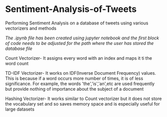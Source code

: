# Sentiment-Analysis-of-Tweets
Performing Sentiment Analysis on a database of tweets using various vectorizers and methods

*The .ipynb file has been created using jupyter notebook and the first block of code needs to be adjusted for the path where the user has stored the database file*

Count Vectorizer- It assigns every word with an index and maps it ti the word count

TD-IDF Vectorizer- It works on IDF(Inverse Document Frequency) values. This is because if a word occurs more number of times, it is of less significance. For example, the words 'the','is','an',etc are used frequently but provide nothing of importance about the subject of a document

Hashing Vectorizer- It works similar to Count vectorizer but it does not store the vocabulary set and so saves memory space and is especially useful for large datasets
